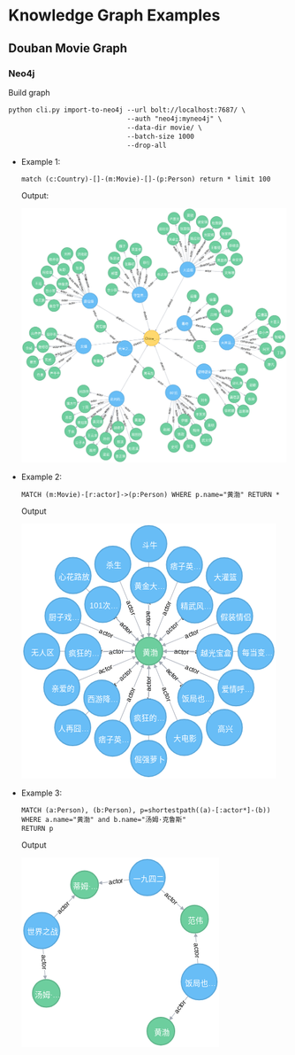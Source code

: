 Knowledge Graph Examples
========================

## Douban Movie Graph

### Neo4j

Build graph

```shell
python cli.py import-to-neo4j --url bolt://localhost:7687/ \
                              --auth "neo4j:myneo4j" \
                              --data-dir movie/ \
                              --batch-size 1000
                              --drop-all
```


- Example 1:

  ```cypher
  match (c:Country)-[]-(m:Movie)-[]-(p:Person) return * limit 100
  ```

  Output:

  ![douban_movie_example1](./images/douban_movie_1.png)

- Example 2:

  ```cypher
  MATCH (m:Movie)-[r:actor]->(p:Person) WHERE p.name="黄渤" RETURN *
  ```

  Output

  ![douban_movie_example2](./images/douban_movie_2.png)

- Example 3:

  ```cypher
  MATCH (a:Person), (b:Person), p=shortestpath((a)-[:actor*]-(b))
  WHERE a.name="黄渤" and b.name="汤姆·克鲁斯"
  RETURN p
  ```
  Output

  ![douban_movie_example3](./images/douban_movie_3.png)
